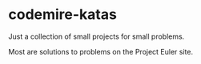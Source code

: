 codemire-katas
==============
Just a collection of small projects for small problems.

Most are solutions to problems on the Project Euler site.
